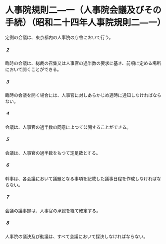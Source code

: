 # 人事院規則二―一（人事院会議及びその手続）（昭和二十四年人事院規則二―一）
定例の会議は、東京都内の人事院の庁舎において行う。
##### ２
臨時の会議は、総裁の召集又は人事官の過半数の要求に基き、前項に定める場所において開くことができる。
##### ３
臨時の会議を開く場合には、人事官に対しあらかじめ適時に通知しなければならない。
##### ４
会議は、人事官の過半数の同意によつて公開することができる。
##### ５
会議は、人事官の過半数をもつて定足数とする。
##### ６
幹事は、各会議において議題となる事項を記載した議事日程を作成しなければならない。
##### ７
会議の議事録は、人事官の承認を経て確定する。
##### ８
人事院の議決及び動議は、すべて会議において採決しなければならない。
